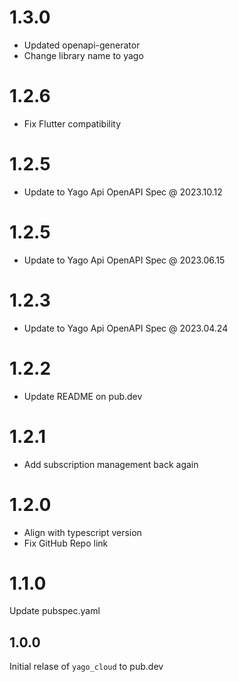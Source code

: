 # 1.3.0

- Updated openapi-generator
- Change library name to yago

# 1.2.6

- Fix Flutter compatibility

# 1.2.5

- Update to Yago Api OpenAPI Spec @ 2023.10.12

# 1.2.5

- Update to Yago Api OpenAPI Spec @ 2023.06.15

# 1.2.3

- Update to Yago Api OpenAPI Spec @ 2023.04.24

# 1.2.2

- Update README on pub.dev

# 1.2.1

- Add subscription management back again

# 1.2.0

- Align with typescript version
- Fix GitHub Repo link

# 1.1.0

Update pubspec.yaml

## 1.0.0

Initial relase of `yago_cloud` to pub.dev
